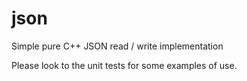 # json
Simple pure C++ JSON read / write implementation

Please look to the unit tests for some examples of use.

